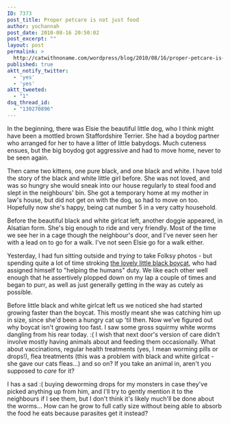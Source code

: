 ```yaml
---
ID: 7373
post_title: Proper petcare is not just food
author: yochannah
post_date: 2010-08-16 20:50:02
post_excerpt: ""
layout: post
permalink: >
  http://catwithnoname.com/wordpress/blog/2010/08/16/proper-petcare-is-not-just-food/
published: true
aktt_notify_twitter:
  - 'yes'
  - 'yes'
aktt_tweeted:
  - "1"
dsq_thread_id:
  - "130270896"
---
```

In the beginning, there was Elsie the beautiful little dog, who I think might have been a mottled brown Staffordshire Terrier. She had a boydog partner who arranged for her to have a litter of little babydogs. Much cuteness ensues, but the big boydog got aggressive and had to move home, never to be seen again.

Then came two kittens, one pure black, and one black and white. I have told the story of the black and white little girl before. She was not loved, and was so hungry she would sneak into our house regularly to steal food and slept in the neighbours' bin. She got a temporary home at my mother in law's house, but did not get on with the dog, so had to move on too. Hopefully now she's happy, being cat number 5 in a very catty household.

Before the beautiful black and white girlcat left, another doggie appeared, in Alsatian form. She's big enough to ride and very friendly. Most of the time we see her in a cage though the neighbour's door, and I've never seen her with a lead on to go for a walk. I've not seen Elsie go for a walk either. 

Yesterday, I had fun sitting outside and *trying* to take Folksy photos - but spending quite a lot of time stroking <a href="http://picasaweb.google.com/yochannah/NextdoorSnosk#">the lovely little black boycat</a>, who had assigned himself to "helping the humans" duty. We like each other well enough that he assertively plopped down on my lap a couple of times and began to purr, as well as just generally getting in the way as cutely as possible.

Before little black and white girlcat left us we noticed she had started growing faster than the boycat. This mostly meant she was catching him up in size, since she'd been a hungry cat up 'til then. Now we've figured out why boycat isn't growing too fast. I saw some gross squirmy white worms dangling from his rear today. :( I wish that next door's version of care didn't involve mostly having animals about and feeding them occasionally. What about vaccinations, regular health treatments (yes, I mean worming pills or drops!), flea treatments (this was a problem with black and white girlcat - she gave our cats fleas...) and so on? If you take an animal in, aren't you supposed to *care* for it?

I has a sad :( buying deworming drops for my monsters in case they've picked anything up from him, and I'll try to gently mention it to the neighbours if I see them, but I don't think it's likely much'll be done about the worms... How can he grow to full catly size without being able to absorb the food he eats because parasites get it instead?